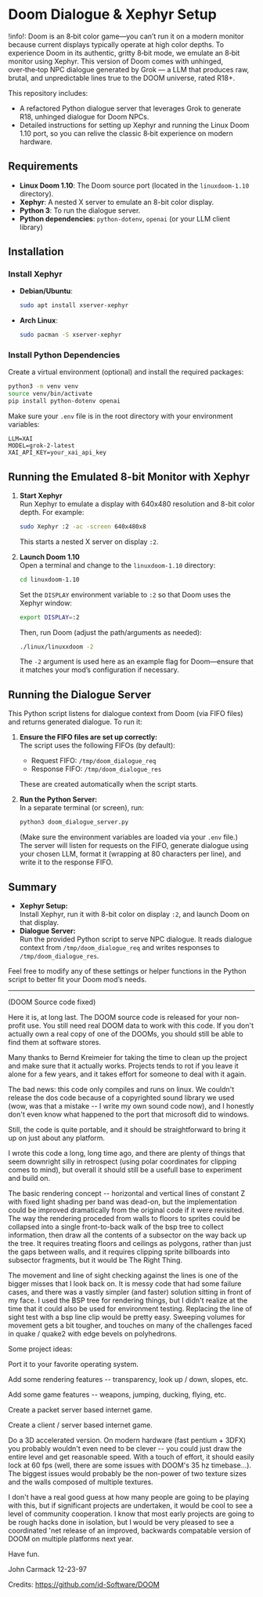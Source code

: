 # Doom Dialogue & Xephyr Setup

!info!: Doom is an 8‑bit color game—you can’t run it on a modern monitor because current displays typically operate at high color depths. To experience Doom in its authentic, gritty 8‑bit mode, we emulate an 8‑bit monitor using Xephyr. This version of Doom comes with unhinged, over‑the‑top NPC dialogue generated by Grok — a LLM that produces raw, brutal, and unpredictable lines true to the DOOM universe, rated R18+.

This repository includes:
- A refactored Python dialogue server that leverages Grok to generate R18, unhinged dialogue for Doom NPCs.
- Detailed instructions for setting up Xephyr and running the Linux Doom 1.10 port, so you can relive the classic 8‑bit experience on modern hardware.


## Requirements

- **Linux Doom 1.10**: The Doom source port (located in the `linuxdoom-1.10` directory).
- **Xephyr**: A nested X server to emulate an 8-bit color display.
- **Python 3**: To run the dialogue server.
- **Python dependencies**: `python-dotenv`, `openai` (or your LLM client library)

## Installation

### Install Xephyr

- **Debian/Ubuntu**:
  ```bash
  sudo apt install xserver-xephyr
  ```
- **Arch Linux**:
  ```bash
  sudo pacman -S xserver-xephyr
  ```

### Install Python Dependencies

Create a virtual environment (optional) and install the required packages:
```bash
python3 -m venv venv
source venv/bin/activate
pip install python-dotenv openai
```

Make sure your `.env` file is in the root directory with your environment variables:
```
LLM=XAI
MODEL=grok-2-latest
XAI_API_KEY=your_xai_api_key
```

## Running the Emulated 8-bit Monitor with Xephyr

1. **Start Xephyr**  
   Run Xephyr to emulate a display with 640x480 resolution and 8-bit color depth. For example:
   ```bash
   sudo Xephyr :2 -ac -screen 640x480x8
   ```
   This starts a nested X server on display `:2`.

2. **Launch Doom 1.10**  
   Open a terminal and change to the `linuxdoom-1.10` directory:
   ```bash
   cd linuxdoom-1.10
   ```
   Set the `DISPLAY` environment variable to `:2` so that Doom uses the Xephyr window:
   ```bash
   export DISPLAY=:2
   ```
   Then, run Doom (adjust the path/arguments as needed):
   ```bash
   ./linux/linuxxdoom -2
   ```
   The `-2` argument is used here as an example flag for Doom—ensure that it matches your mod’s configuration if necessary.

## Running the Dialogue Server

This Python script listens for dialogue context from Doom (via FIFO files) and returns generated dialogue. To run it:

1. **Ensure the FIFO files are set up correctly:**  
   The script uses the following FIFOs (by default):
   - Request FIFO: `/tmp/doom_dialogue_req`
   - Response FIFO: `/tmp/doom_dialogue_res`

   These are created automatically when the script starts.

2. **Run the Python Server:**  
   In a separate terminal (or screen), run:
   ```bash
   python3 doom_dialogue_server.py
   ```
   (Make sure the environment variables are loaded via your `.env` file.)  
   The server will listen for requests on the FIFO, generate dialogue using your chosen LLM, format it (wrapping at 80 characters per line), and write it to the response FIFO.

## Summary

- **Xephyr Setup:**  
  Install Xephyr, run it with 8-bit color on display `:2`, and launch Doom on that display.
- **Dialogue Server:**  
  Run the provided Python script to serve NPC dialogue. It reads dialogue context from `/tmp/doom_dialogue_req` and writes responses to `/tmp/doom_dialogue_res`.

Feel free to modify any of these settings or helper functions in the Python script to better fit your Doom mod’s needs.



---------

(DOOM Source code fixed)

Here it is, at long last. The DOOM source code is released for your non-profit use. You still need real DOOM data to work with this code. If you don't actually own a real copy of one of the DOOMs, you should still be able to find them at software stores.

Many thanks to Bernd Kreimeier for taking the time to clean up the project and make sure that it actually works. Projects tends to rot if you leave it alone for a few years, and it takes effort for someone to deal with it again.

The bad news: this code only compiles and runs on linux. We couldn't release the dos code because of a copyrighted sound library we used (wow, was that a mistake -- I write my own sound code now), and I honestly don't even know what happened to the port that microsoft did to windows.

Still, the code is quite portable, and it should be straightforward to bring it up on just about any platform.

I wrote this code a long, long time ago, and there are plenty of things that seem downright silly in retrospect (using polar coordinates for clipping comes to mind), but overall it should still be a usefull base to experiment and build on.

The basic rendering concept -- horizontal and vertical lines of constant Z with fixed light shading per band was dead-on, but the implementation could be improved dramatically from the original code if it were revisited. The way the rendering proceded from walls to floors to sprites could be collapsed into a single front-to-back walk of the bsp tree to collect information, then draw all the contents of a subsector on the way back up the tree. It requires treating floors and ceilings as polygons, rather than just the gaps between walls, and it requires clipping sprite billboards into subsector fragments, but it would be The Right Thing.

The movement and line of sight checking against the lines is one of the bigger misses that I look back on. It is messy code that had some failure cases, and there was a vastly simpler (and faster) solution sitting in front of my face. I used the BSP tree for rendering things, but I didn't realize at the time that it could also be used for environment testing. Replacing the line of sight test with a bsp line clip would be pretty easy. Sweeping volumes for movement gets a bit tougher, and touches on many of the challenges faced in quake / quake2 with edge bevels on polyhedrons.

Some project ideas:

Port it to your favorite operating system.

Add some rendering features -- transparency, look up / down, slopes, etc.

Add some game features -- weapons, jumping, ducking, flying, etc.

Create a packet server based internet game.

Create a client / server based internet game.

Do a 3D accelerated version. On modern hardware (fast pentium + 3DFX) you probably wouldn't even need to be clever -- you could just draw the entire level and get reasonable speed. With a touch of effort, it should easily lock at 60 fps (well, there are some issues with DOOM's 35 hz timebase...). The biggest issues would probably be the non-power of two texture sizes and the walls composed of multiple textures.

I don't have a real good guess at how many people are going to be playing with this, but if significant projects are undertaken, it would be cool to see a level of community cooperation. I know that most early projects are going to be rough hacks done in isolation, but I would be very pleased to see a coordinated 'net release of an improved, backwards compatable version of DOOM on multiple platforms next year.

Have fun.

John Carmack 12-23-97

Credits: https://github.com/id-Software/DOOM
